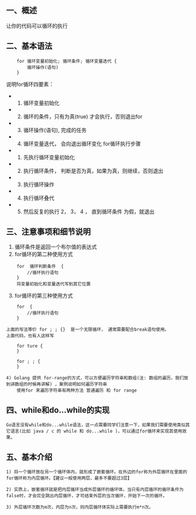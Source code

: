 ## 一、概述
让你的代码可以循环的执行
## 二、基本语法
```
    for 循环变量初始化; 循环条件; 循环变量迭代 {
        循环操作(语句)
    }
```
说明for循环四要素：
- 1) 循环变量初始化
- 2) 循环的条件，只有为真(true) 才会执行，否则退出for
- 3) 循环操作(语句), 完成的任务
- 4) 循环变量迭代， 会向退出循环变化
for循环执行步骤
- 1) 先执行循环变量初始化
- 2) 执行循环条件， 判断是否为真，如果为真，则继续，否则退出
- 3) 执行循环操作
- 4) 执行循环叠代
- 5) 然后反复的执行 2， 3， 4 ， 直到循环条件 为假，就退出
## 三、注意事项和细节说明
1) 循环条件是返回一个布尔值的表达式
2) for循环的第二种使用方式
```
    for  循环判断条件  {
        //循环执行语句
    }
    将变量初始化和变量迭代写到其它位置 
```
3) for循环的第三种使用方式
```
    for  {
        //循环执行语句
    } 
```
    上面的写法等价 for ; ; {}  是一个无限循环， 通常需要配合break语句使用。
    上面代码，也有人这样写
```
    for ture {
    }

    for ; ; {
    }
```
    4) Golang 提供 for-range的方式，可以方便遍历字符串和数组(注: 数组的遍历，我们放到讲数组的时候再讲解) ，案例说明如何遍历字符串
        使用for 来遍历字符串有两种方法 普通遍历 和 for range
## 四、while和do...while的实现

    Go语言没有while和do...while语法，这一点需要同学们注意一下，如果我们需要使用类似其它语言(比如 java / c 的 while 和 do...while )，可以通过for循环来实现其使用效果。

## 五、基本介绍
    1) 将一个循环放在另一个循环体内，就形成了嵌套循环。在外边的for称为外层循环在里面的for循环称为内层循环。【建议一般使用两层，最多不要超过3层】

    2) 实质上，嵌套循环就是把内层循环当成外层循环的循环体。当只有内层循环的循环条件为false时，才会完全跳出内层循环，才可结束外层的当次循环，开始下一次的循环。

    3) 外层循环次数为m次，内层为n次，则内层循环体实际上需要执行m*n次。

